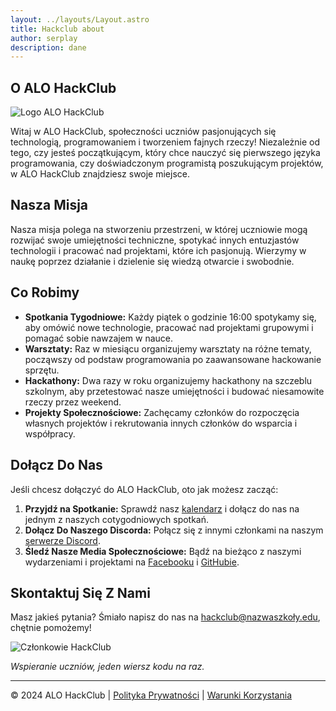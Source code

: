 ```yaml
---
layout: ../layouts/Layout.astro
title: Hackclub about
author: serplay
description: dane
---
```

## O ALO HackClub

![Logo ALO HackClub](/ścieżka/do/logo.png)

Witaj w ALO HackClub, społeczności uczniów pasjonujących się technologią, programowaniem i tworzeniem fajnych rzeczy! Niezależnie od tego, czy jesteś początkującym, który chce nauczyć się pierwszego języka programowania, czy doświadczonym programistą poszukującym projektów, w ALO HackClub znajdziesz swoje miejsce.

## Nasza Misja

Nasza misja polega na stworzeniu przestrzeni, w której uczniowie mogą rozwijać swoje umiejętności techniczne, spotykać innych entuzjastów technologii i pracować nad projektami, które ich pasjonują. Wierzymy w naukę poprzez działanie i dzielenie się wiedzą otwarcie i swobodnie.

## Co Robimy

- **Spotkania Tygodniowe:** Każdy piątek o godzinie 16:00 spotykamy się, aby omówić nowe technologie, pracować nad projektami grupowymi i pomagać sobie nawzajem w nauce.
- **Warsztaty:** Raz w miesiącu organizujemy warsztaty na różne tematy, począwszy od podstaw programowania po zaawansowane hackowanie sprzętu.
- **Hackathony:** Dwa razy w roku organizujemy hackathony na szczeblu szkolnym, aby przetestować nasze umiejętności i budować niesamowite rzeczy przez weekend.
- **Projekty Społecznościowe:** Zachęcamy członków do rozpoczęcia własnych projektów i rekrutowania innych członków do wsparcia i współpracy.

## Dołącz Do Nas

Jeśli chcesz dołączyć do ALO HackClub, oto jak możesz zacząć:

1. **Przyjdź na Spotkanie:** Sprawdź nasz [kalendarz](/kalendarz) i dołącz do nas na jednym z naszych cotygodniowych spotkań.
2. **Dołącz Do Naszego Discorda:** Połącz się z innymi członkami na naszym [serwerze Discord](https://discord.gg/twójkodzaproszenia).
3. **Śledź Nasze Media Społecznościowe:** Bądź na bieżąco z naszymi wydarzeniami i projektami na [Facebooku](https://www.facebook.com/LiceumPB) i [GitHubie](https://github.com/ALOPB-Hack-Club).

## Skontaktuj Się Z Nami

Masz jakieś pytania? Śmiało napisz do nas na [hackclub@nazwaszkoły.edu](mailto:hackclub@nazwaszkoły.edu), chętnie pomożemy!

![Członkowie HackClub](/ścieżka/do/zdjęcia_członków.png)

*Wspieranie uczniów, jeden wiersz kodu na raz.*

---

© 2024 ALO HackClub | [Polityka Prywatności](/polityka-prywatności) | [Warunki Korzystania](/warunki-korzystania)
